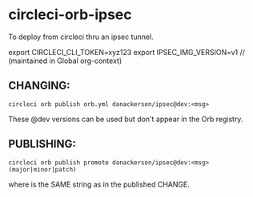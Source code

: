# circleci-orb-ipsec
To deploy from circleci thru an ipsec tunnel.

export CIRCLECI_CLI_TOKEN=xyz123
export IPSEC_IMG_VERSION=v1 // (maintained in Global org-context)
## CHANGING:
`circleci orb publish orb.yml danackerson/ipsec@dev:<msg>`

These @dev versions can be used but don't appear in the Orb registry.

## PUBLISHING:
`circleci orb publish promote danackerson/ipsec@dev:<msg> (major|minor|patch)`

where <msg> is the SAME string as in the published CHANGE.